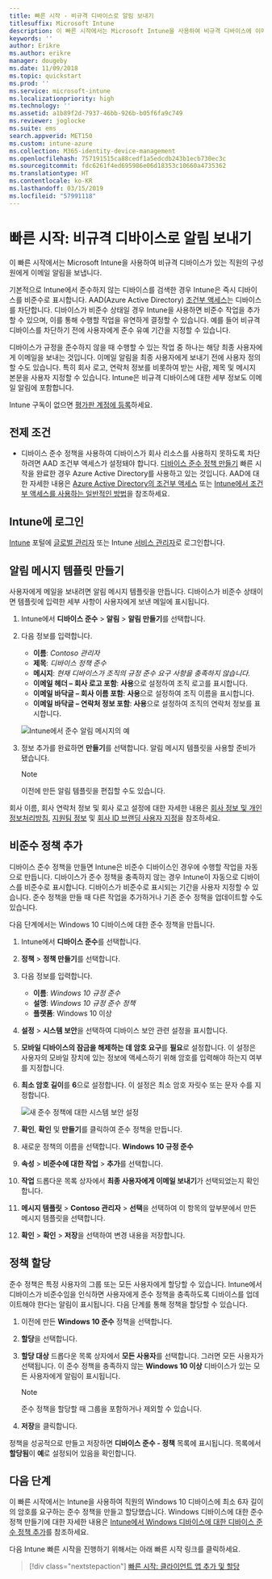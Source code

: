 ```yaml
---
title: 빠른 시작 - 비규격 디바이스로 알림 보내기
titlesuffix: Microsoft Intune
description: 이 빠른 시작에서는 Microsoft Intune을 사용하여 비규격 디바이스에 이메일 알림을 보냅니다.
keywords: ''
author: Erikre
ms.author: erikre
manager: dougeby
ms.date: 11/09/2018
ms.topic: quickstart
ms.prod: ''
ms.service: microsoft-intune
ms.localizationpriority: high
ms.technology: ''
ms.assetid: a1b89f2d-7937-46bb-926b-b05f6fa9c749
ms.reviewer: joglocke
ms.suite: ems
search.appverid: MET150
ms.custom: intune-azure
ms.collection: M365-identity-device-management
ms.openlocfilehash: 757191515ca88cedf1a5edcdb243b1ecb730ec3c
ms.sourcegitcommit: fdc6261f4ed695986e06d18353c10660a4735362
ms.translationtype: HT
ms.contentlocale: ko-KR
ms.lasthandoff: 03/15/2019
ms.locfileid: "57991118"
---
```

# <a name="quickstart-send-notifications-to-noncompliant-devices"></a>빠른 시작: 비규격 디바이스로 알림 보내기

이 빠른 시작에서는 Microsoft Intune을 사용하여 비규격 디바이스가 있는 직원의 구성원에게 이메일 알림을 보냅니다.

기본적으로 Intune에서 준수하지 않는 디바이스를 검색한 경우 Intune은 즉시 디바이스를 비준수로 표시합니다. AAD(Azure Active Directory) [조건부 액세스](https://docs.microsoft.com/azure/active-directory/active-directory-conditional-access-azure-portal)는 디바이스를 차단합니다. 디바이스가 비준수 상태일 경우 Intune을 사용하면 비준수 작업을 추가할 수 있으며, 이를 통해 수행할 작업을 유연하게 결정할 수 있습니다. 예를 들어 비규격 디바이스를 차단하기 전에 사용자에게 준수 유예 기간을 지정할 수 있습니다.

디바이스가 규정을 준수하지 않을 때 수행할 수 있는 작업 중 하나는 해당 최종 사용자에게 이메일을 보내는 것입니다. 이메일 알림을 최종 사용자에게 보내기 전에 사용자 정의할 수도 있습니다. 특히 회사 로고, 연락처 정보를 비롯하여 받는 사람, 제목 및 메시지 본문을 사용자 지정할 수 있습니다. Intune은 비규격 디바이스에 대한 세부 정보도 이메일 알림에 포함합니다.

Intune 구독이 없으면 [평가판 계정에 등록](free-trial-sign-up.md)하세요.

## <a name="prerequisites"></a>전제 조건
- 디바이스 준수 정책을 사용하여 디바이스가 회사 리소스를 사용하지 못하도록 차단하려면 AAD 조건부 액세스가 설정돼야 합니다. [디바이스 준수 정책 만들기](quickstart-set-password-length-android.md) 빠른 시작을 완료한 경우 Azure Active Directory를 사용하고 있는 것입니다. AAD에 대한 자세한 내용은 [Azure Active Directory의 조건부 액세스](https://docs.microsoft.com/azure/active-directory/active-directory-conditional-access-azure-portal) 또는 [Intune에서 조건부 액세스를 사용하는 일반적인 방법](conditional-access-intune-common-ways-use.md)을 참조하세요.

## <a name="sign-in-to-intune"></a>Intune에 로그인

[Intune](https://aka.ms/intuneportal) 포털에 [글로벌 관리자](users-add.md#types-of-administrators) 또는 Intune [서비스 관리자](users-add.md#types-of-administrators)로 로그인합니다. 

## <a name="create-a-notification-message-template"></a>알림 메시지 템플릿 만들기

사용자에게 메일을 보내려면 알림 메시지 템플릿을 만듭니다. 디바이스가 비준수 상태이면 템플릿에 입력한 세부 사항이 사용자에게 보낸 메일에 표시됩니다.

1. Intune에서 **디바이스 준수** > **알림** > **알림 만들기**를 선택합니다. 
2. 다음 정보를 입력합니다.

   - **이름**: *Contoso 관리자*
   - **제목**: *디바이스 정책 준수*
   - **메시지**: *현재 디바이스가 조직의 규정 준수 요구 사항을 충족하지 않습니다.*
   - **이메일 헤더 – 회사 로고 포함**: **사용**으로 설정하여 조직 로고를 표시합니다.
   - **이메일 바닥글 – 회사 이름 포함**: **사용**으로 설정하여 조직 이름을 표시합니다.
   - **이메일 바닥글 – 연락처 정보 포함**: **사용**으로 설정하여 조직의 연락처 정보를 표시합니다.

   ![Intune에서 준수 알림 메시지의 예](./media/quickstart-send-notification-01.png)

3. 정보 추가를 완료하면 **만들기**를 선택합니다. 알림 메시지 템플릿을 사용할 준비가 됐습니다.

    > [!NOTE]
    > 이전에 만든 알림 템플릿을 편집할 수도 있습니다.

회사 이름, 회사 연락처 정보 및 회사 로고 설정에 대한 자세한 내용은 [회사 정보 및 개인정보처리방침](company-portal-app.md#company-information-and-privacy-statement), [지원팀 정보](company-portal-app.md#support-information) 및 [회사 ID 브랜딩 사용자 지정](company-portal-app.md#company-identity-branding-customization)을 참조하세요. 

## <a name="add-a-noncompliance-policy"></a>비준수 정책 추가

디바이스 준수 정책을 만들면 Intune은 비준수 디바이스인 경우에 수행할 작업을 자동으로 만듭니다. 디바이스가 준수 정책을 충족하지 않는 경우 Intune이 자동으로 디바이스를 비준수로 표시합니다. 디바이스가 비준수로 표시되는 기간을 사용자 지정할 수 있습니다. 준수 정책을 만들 때 다른 작업을 추가하거나 기존 준수 정책을 업데이트할 수도 있습니다. 

다음 단계에서는 Windows 10 디바이스에 대한 준수 정책을 만듭니다.

1. Intune에서 **디바이스 준수**를 선택합니다.
2. **정책** > **정책 만들기**를 선택합니다.
3. 다음 정보를 입력합니다.

   - **이름**: *Windows 10 규정 준수*
   - **설명**: *Windows 10 규정 준수 정책*
   - **플랫폼**: Windows 10 이상

4. **설정** > **시스템 보안**을 선택하여 디바이스 보안 관련 설정을 표시합니다.
5. **모바일 디바이스의 잠금을 해제하는 데 암호 요구**를 **필요**로 설정합니다. 이 설정은 사용자의 모바일 장치에 있는 정보에 액세스하기 위해 암호를 입력해야 하는지 여부를 지정합니다. 
6. **최소 암호 길이**를 **6**으로 설정합니다. 이 설정은 최소 암호 자릿수 또는 문자 수를 지정합니다.

    ![새 준수 정책에 대한 시스템 보안 설정](./media/quickstart-send-notification-02.png) 

7. **확인**, **확인** 및 **만들기**를 클릭하여 준수 정책을 만듭니다.
8. 새로운 정책의 이름을 선택합니다. **Windows 10 규정 준수**
9. **속성** > **비준수에 대한 작업** > **추가**를 선택합니다.
10. **작업** 드롭다운 목록 상자에서 **최종 사용자에게 이메일 보내기**가 선택되었는지 확인합니다.
11. **메시지 템플릿** > **Contoso 관리자** > **선택**을 선택하여 이 항목의 앞부분에서 만든 메시지 템플릿을 선택합니다.
12. **확인** > **확인** > **저장**을 선택하여 변경 내용을 저장합니다.

## <a name="assign-the-policy"></a>정책 할당

준수 정책은 특정 사용자의 그룹 또는 모든 사용자에게 할당할 수 있습니다. Intune에서 디바이스가 비준수임을 인식하면 사용자에게 준수 정책을 충족하도록 디바이스를 업데이트해야 한다는 알림이 표시됩니다. 다음 단계를 통해 정책을 할당할 수 있습니다.

1. 이전에 만든 **Windows 10 준수** 정책을 선택합니다.
2. **할당**을 선택합니다.
3. **할당 대상** 드롭다운 목록 상자에서 **모든 사용자**를 선택합니다. 그러면 모든 사용자가 선택됩니다. 이 준수 정책을 충족하지 않는 **Windows 10 이상** 디바이스가 있는 모든 사용자에게 알림이 표시됩니다.

    > [!NOTE]
    > 준수 정책을 할당할 때 그룹을 포함하거나 제외할 수 있습니다.

4. **저장**을 클릭합니다.

정책을 성공적으로 만들고 저장하면 **디바이스 준수 - 정책** 목록에 표시됩니다. 목록에서 **할당됨**이 **예**로 설정되어 있음을 확인합니다.

## <a name="next-steps"></a>다음 단계

이 빠른 시작에서는 Intune을 사용하여 직원의 Windows 10 디바이스에 최소 6자 길이의 암호를 요구하는 준수 정책을 만들고 할당했습니다. Windows 디바이스에 대한 준수 정책 만들기에 대한 자세한 내용은 [Intune에서 Windows 디바이스에 대한 디바이스 준수 정책 추가](compliance-policy-create-windows.md)를 참조하세요.

다음 Intune 빠른 시작을 진행하기 위해서는 아래 빠른 시작 링크를 클릭하세요.

> [!div class="nextstepaction"]
> [빠른 시작: 클라이언트 앱 추가 및 할당](quickstart-add-assign-app.md)
